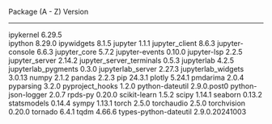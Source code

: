 Package (A - Z)              Version
------------------------- --------------

ipykernel                 6.29.5 <br>
ipython                   8.29.0
ipywidgets                8.1.5
jupyter                   1.1.1
jupyter_client            8.6.3
jupyter-console           6.6.3
jupyter_core              5.7.2
jupyter-events            0.10.0
jupyter-lsp               2.2.5
jupyter_server            2.14.2
jupyter_server_terminals  0.5.3
jupyterlab                4.2.5
jupyterlab_pygments       0.3.0
jupyterlab_server         2.27.3
jupyterlab_widgets        3.0.13
numpy                     2.1.2
pandas                    2.2.3
pip                       24.3.1
plotly                    5.24.1
pmdarima                  2.0.4
pyparsing                 3.2.0
pyproject_hooks           1.2.0
python-dateutil           2.9.0.post0
python-json-logger        2.0.7
rpds-py                   0.20.0
scikit-learn              1.5.2
scipy                     1.14.1
seaborn                   0.13.2
statsmodels               0.14.4
sympy                     1.13.1
torch                     2.5.0
torchaudio                2.5.0
torchvision               0.20.0
tornado                   6.4.1
tqdm                      4.66.6
types-python-dateutil     2.9.0.20241003
